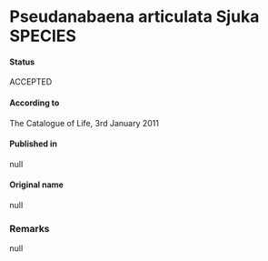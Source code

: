 # Pseudanabaena articulata Sjuka SPECIES

#### Status
ACCEPTED

#### According to
The Catalogue of Life, 3rd January 2011

#### Published in
null

#### Original name
null

### Remarks
null